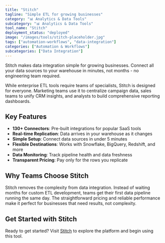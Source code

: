 ```yaml
---
title: "Stitch"
tagline: "Simple ETL for growing businesses"
category: "📊 Analytics & Data Tools"
subcategory: "📊 Analytics & Data Tools"
tool_name: "Stitch"
deployment_status: "deployed"
image: "/images/tools/stitch-placeholder.jpg"
tags: ["automation-workflows", "data-integration"]
categories: ["Automation & Workflows"]
subcategories: ["Data Integration"]
---
```

Stitch makes data integration simple for growing businesses. Connect all your data sources to your warehouse in minutes, not months - no engineering team required.

While enterprise ETL tools require teams of specialists, Stitch is designed for everyone. Marketing teams use it to centralize campaign data, sales teams to unify CRM insights, and analysts to build comprehensive reporting dashboards.

## Key Features
- **130+ Connectors**: Pre-built integrations for popular SaaS tools
- **Real-time Replication**: Data arrives in your warehouse as it changes
- **Simple Setup**: Connect data sources in under 5 minutes
- **Flexible Destinations**: Works with Snowflake, BigQuery, Redshift, and more
- **Data Monitoring**: Track pipeline health and data freshness
- **Transparent Pricing**: Pay only for the rows you replicate

## Why Teams Choose Stitch
Stitch removes the complexity from data integration. Instead of waiting months for custom ETL development, teams get their first data pipeline running the same day. The straightforward pricing and reliable performance make it perfect for businesses that need results, not complexity.

## Get Started with Stitch

Ready to get started? Visit [Stitch](https://www.stitchdata.com) to explore the platform and begin using this tool.